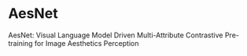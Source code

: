 # AesNet
AesNet: Visual Language Model Driven Multi-Attribute Contrastive Pre-training for Image Aesthetics Perception
